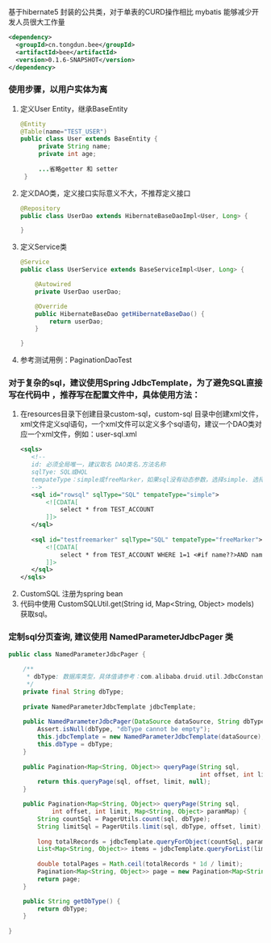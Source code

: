 基于hibernate5 封装的公共类，对于单表的CURD操作相比 mybatis 能够减少开发人员很大工作量

```xml
<dependency>
  <groupId>cn.tongdun.bee</groupId>
  <artifactId>bee</artifactId>
  <version>0.1.6-SNAPSHOT</version>
</dependency>
```

### 使用步骤，以用户实体为离
1. 定义User Entity，继承BaseEntity
   ```java
   @Entity
   @Table(name="TEST_USER")
   public class User extends BaseEntity {
   	    private String name;
   	    private int age;
        
        ...省略getter 和 setter
    }
   ```
2. 定义DAO类，定义接口实际意义不大，不推荐定义接口
    ```java
    @Repository
    public class UserDao extends HibernateBaseDaoImpl<User, Long> {
    
    }
    ```
3. 定义Service类
    ```java
    @Service
    public class UserService extends BaseServiceImpl<User, Long> {
    
        @Autowired
        private UserDao userDao;
    
        @Override
        public HibernateBaseDao getHibernateBaseDao() {
            return userDao;
        }
    
    }
    ```
4. 参考测试用例：PaginationDaoTest

### 对于复杂的sql，建议使用Spring JdbcTemplate，为了避免SQL直接写在代码中 ，推荐写在配置文件中，具体使用方法：
1. 在resources目录下创建目录custom-sql，custom-sql 目录中创建xml文件，xml文件定义sql语句，一个xml文件可以定义多个sql语句，建议一个DAO类对应一个xml文件，例如：user-sql.xml
    ```xml
    <sqls>
       <!--
       id: 必须全局唯一，建议取名 DAO类名.方法名称
       sqlTye: SQL或HQL
       tempateType：simple或freeMarker，如果sql没有动态参数，选择simple. 选择freeMarker，sql语句当着freeMarker模板，可以动态组装sql。
       -->
       <sql id="rowsql" sqlType="SQL" tempateType="simple">  
           <![CDATA[  
               select * from TEST_ACCOUNT
           ]]>  
       </sql>
        
       <sql id="testfreemarker" sqlType="SQL" tempateType="freeMarker">  
           <![CDATA[  
               select * from TEST_ACCOUNT WHERE 1=1 <#if name??>AND name=:name</#if> 
           ]]>  
       </sql>  
    </sqls>
    ```
2. CustomSQL 注册为spring bean
3. 代码中使用 CustomSQLUtil.get(String id, Map<String, Object> models) 获取sql。

### 定制sql分页查询, 建议使用 NamedParameterJdbcPager 类
```java
public class NamedParameterJdbcPager {
	
	/**
	 * dbType: 数据库类型，具体值请参考：com.alibaba.druid.util.JdbcConstants
	 */
	private final String dbType;
	
	private NamedParameterJdbcTemplate jdbcTemplate;
	
	public NamedParameterJdbcPager(DataSource dataSource, String dbType) {
		Assert.isNull(dbType, "dbType cannot be empty");
		this.jdbcTemplate = new NamedParameterJdbcTemplate(dataSource);
		this.dbType = dbType;
	}
	
	public Pagination<Map<String, Object>> queryPage(String sql,
                                                     int offset, int limit) {
		return this.queryPage(sql, offset, limit, null);
	}

	public Pagination<Map<String, Object>> queryPage(String sql, 
			int offset, int limit, Map<String, Object> paramMap) {
		String countSql = PagerUtils.count(sql, dbType);
		String limitSql = PagerUtils.limit(sql, dbType, offset, limit);
		
		long totalRecords = jdbcTemplate.queryForObject(countSql, paramMap, Long.class);
		List<Map<String, Object>> items = jdbcTemplate.queryForList(limitSql, paramMap);
		
		double totalPages = Math.ceil(totalRecords * 1d / limit);
		Pagination<Map<String, Object>> page = new Pagination<Map<String, Object>>((long)totalPages, offset, limit, totalRecords, items);
		return page;
	}

	public String getDbType() {
		return dbType;
	}
	
}
```